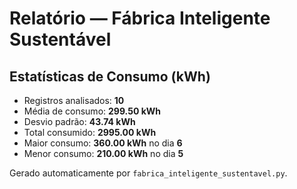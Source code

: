 # Relatório — Fábrica Inteligente Sustentável

## Estatísticas de Consumo (kWh)
- Registros analisados: **10**
- Média de consumo: **299.50 kWh**
- Desvio padrão: **43.74 kWh**
- Total consumido: **2995.00 kWh**
- Maior consumo: **360.00 kWh** no dia **6**
- Menor consumo: **210.00 kWh** no dia **5**

Gerado automaticamente por `fabrica_inteligente_sustentavel.py`.